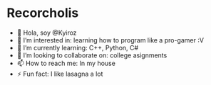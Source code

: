 # Recorcholis
- 👋 Hola, soy @Kyiroz
- 👀 I’m interested in: learning how to program like a pro-gamer :V
- 🌱 I’m currently learning: C++, Python, C#
- 💞️ I’m looking to collaborate on: college asignments
- 📫 How to reach me: In my house
- ⚡ Fun fact: I like lasagna a lot

<!---
Kyiroz/Kyiroz is a ✨ special ✨ repository because its `README.md` (this file) appears on your GitHub profile.
You can click the Preview link to take a look at your changes.
--->

